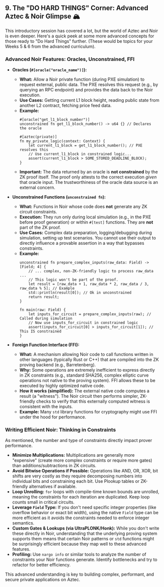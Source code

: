 ## 9. The "DO HARD THINGS" Corner: Advanced Aztec & Noir Glimpse 🏔️

This introductory session has covered a lot, but the world of Aztec and Noir is even deeper. Here's a quick peek at some more advanced concepts for those ready to "Do Hard Things" further. (These would be topics for your Weeks 5 & 6 from the advanced curriculum).

### Advanced Noir Features: Oracles, Unconstrained, FFI

*   **Oracles (`#[oracle("oracle_name")]`):**
    *   **What:** Allow a Noir private function (during PXE simulation) to request external, public data. The PXE resolves this request (e.g., by querying an RPC endpoint) and provides the data back to the Noir execution.
    *   **Use Cases:** Getting current L1 block height, reading public state from another L2 contract, fetching price feed data.
    *   **Example:**
        ```noir
        #[oracle("get_l1_block_number")]
        unconstrained fn get_l1_block_number() -> u64 {} // Declares the oracle

        #[aztec(private)]
        fn my_private_logic(context: Context) {
            let current_l1_block = get_l1_block_number(); // PXE resolves this
            // Use current_l1_block in constrained logic...
            assert(current_l1_block > SOME_STORED_DEADLINE_BLOCK);
        }
        ```
    *   **Important:** The data returned by an oracle is **not constrained** by the ZK proof itself. The proof only attests to the correct execution *given* that oracle input. The trustworthiness of the oracle data source is an external concern.

*   **Unconstrained Functions (`unconstrained fn`):**
    *   **What:** Functions in Noir whose code does **not** generate any ZK circuit constraints.
    *   **Execution:** They run only during local simulation (e.g., in the PXE before proof generation) or within `#[test]` functions. They are **not** part of the ZK proof.
    *   **Use Cases:** Complex data preparation, logging/debugging during simulation, setting up test scenarios. You cannot use their output to directly influence a provable assertion in a way that bypasses constraints.
    *   **Example:**
        ```noir
        unconstrained fn prepare_complex_inputs(raw_data: Field) -> [Field; 4] {
            // ... complex, non-ZK-friendly logic to process raw_data ...
            // This logic won't be part of the proof.
            let result = [raw_data + 1, raw_data * 2, raw_data / 3, raw_data % 5]; // Example
            std::println(result[0]); // Ok in unconstrained
            return result;
        }

        fn main(raw: Field) {
            let inputs_for_circuit = prepare_complex_inputs(raw); // Called during simulation
            // Now use inputs_for_circuit in constrained logic
            assert(inputs_for_circuit[0] > inputs_for_circuit[1]); // This IS constrained
        }
        ```

*   **Foreign Function Interface (FFI):**
    *   **What:** A mechanism allowing Noir code to call functions written in other languages (typically Rust or C++) that are compiled into the ZK proving backend (e.g., Barretenberg).
    *   **Why:** Some operations are extremely inefficient to express directly in ZK constraints (e.g., standard SHA256, complex elliptic curve operations not native to the proving system). FFI allows these to be executed by highly optimized native code.
    *   **How it works (simplified):** The external native code computes a result (a "witness"). The Noir circuit then performs simpler, ZK-friendly checks to verify that this externally computed witness is consistent with the inputs.
    *   **Example:** Many `std` library functions for cryptography might use FFI under the hood for performance.

### Writing Efficient Noir: Thinking in Constraints

As mentioned, the number and type of constraints directly impact prover performance.

*   **Minimize Multiplications:** Multiplications are generally more "expensive" (create more complex constraints or require more gates) than additions/subtractions in ZK circuits.
*   **Avoid Bitwise Operations if Possible:** Operations like AND, OR, XOR, bit shifts are very costly as they require decomposing numbers into individual bits and constraining each bit. Use Plookup tables or ZK-friendly alternatives if available.
*   **Loop Unrolling:** `for` loops with compile-time known bounds are unrolled, meaning the constraints for each iteration are duplicated. Keep loop counts small in critical circuits.
*   **Leverage `Field` Type:** If you don't need specific integer properties (like overflow behavior or exact bit width), using the native `Field` type can be more efficient as it avoids the constraints needed to enforce integer semantics.
*   **Custom Gates & Lookups (via UltraPLONK/Honk):** While you don't write these directly in Noir, understanding that the underlying proving system supports them means that certain Noir patterns or `std` functions might be surprisingly efficient because they map well to these advanced features.
*   **Profiling:** Use `nargo info` or similar tools to analyze the number of constraints your Noir functions generate. Identify bottlenecks and try to refactor for better efficiency.

This advanced understanding is key to building complex, performant, and secure private applications on Aztec. 